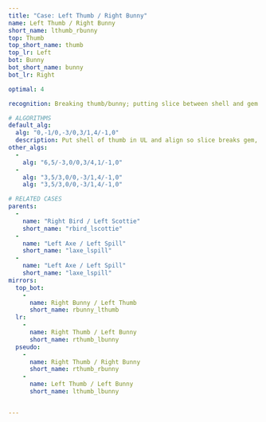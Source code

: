 ```yaml
---
title: "Case: Left Thumb / Right Bunny"
name: Left Thumb / Right Bunny
short_name: lthumb_rbunny
top: Thumb
top_short_name: thumb
top_lr: Left
bot: Bunny
bot_short_name: bunny
bot_lr: Right

optimal: 4

recognition: Breaking thumb/bunny; putting slice between shell and gem on top and preserving tents on bottom breaks squareshape.

# ALGORITHMS
default_alg:
  alg: "0,-1/0,-3/0,3/1,4/-1,0"
  description: Put shell of thumb in UL and align so slice breaks gem, preserve both tents in DL (goes to good bird/scottie).
other_algs:
  -
    alg: "6,5/-3,0/0,3/4,1/-1,0"
  -
    alg: "3,5/3,0/0,-3/1,4/-1,0"
    alg: "3,5/3,0/0,-3/1,4/-1,0"

# RELATED CASES
parents:
  -
    name: "Right Bird / Left Scottie"
    short_name: "rbird_lscottie"
  -
    name: "Left Axe / Left Spill"
    short_name: "laxe_lspill"
  -
    name: "Left Axe / Left Spill"
    short_name: "laxe_lspill"
mirrors:
  top_bot:
    -
      name: Right Bunny / Left Thumb
      short_name: rbunny_lthumb
  lr:
    -
      name: Right Thumb / Left Bunny
      short_name: rthumb_lbunny
  pseudo:
    -
      name: Right Thumb / Right Bunny
      short_name: rthumb_rbunny
    -
      name: Left Thumb / Left Bunny
      short_name: lthumb_lbunny


---
```


